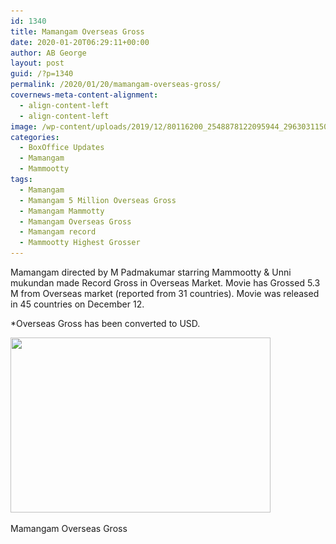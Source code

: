 ```yaml
---
id: 1340
title: Mamangam Overseas Gross
date: 2020-01-20T06:29:11+00:00
author: AB George
layout: post
guid: /?p=1340
permalink: /2020/01/20/mamangam-overseas-gross/
covernews-meta-content-alignment:
  - align-content-left
  - align-content-left
image: /wp-content/uploads/2019/12/80116200_2548878122095944_296303115076894720_o.jpg
categories:
  - BoxOffice Updates
  - Mamangam
  - Mammootty
tags:
  - Mamangam
  - Mamangam 5 Million Overseas Gross
  - Mamangam Mammotty
  - Mamangam Overseas Gross
  - Mamangam record
  - Mammootty Highest Grosser
---
```

Mamangam directed by M Padmakumar starring Mammootty & Unni mukundan made Record Gross in Overseas Market. Movie has Grossed 5.3 M from Overseas market (reported from 31 countries). Movie was released in 45 countries on December 12. 

*Overseas Gross has been converted to USD.

<img loading="lazy" width="416" height="280" src="/wp-content/uploads/2020/01/IMG-20200120-WA0005.jpg" alt="" class="wp-image-1341" srcset="/wp-content/uploads/2020/01/IMG-20200120-WA0005.jpg 416w, /wp-content/uploads/2020/01/IMG-20200120-WA0005-300x202.jpg 300w" sizes="(max-width: 416px) 100vw, 416px" /> <figcaption>Mamangam Overseas Gross</figcaption>
